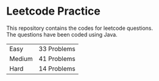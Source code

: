 # Leetcode Practice
This repository contains the codes for leetcode questions. <br>
The questions have been coded using Java. <br>
<table><tr><td>Easy</td><td>33 Problems</td></tr><tr><td>Medium</td><td>41 Problems</td></tr><tr><td>Hard</td><td>14 Problems</td></tr></table>
